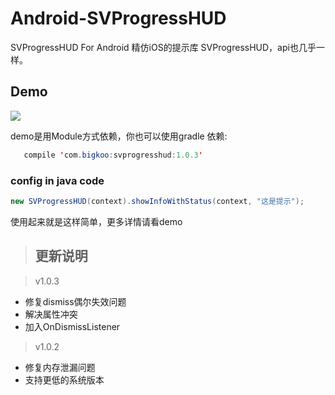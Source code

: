 # Android-SVProgressHUD
SVProgressHUD For Android
精仿iOS的提示库 SVProgressHUD，api也几乎一样。

## Demo
![](https://github.com/saiwu-bigkoo/Android-SVProgressHUD/blob/master/preview/svprogresshuddemo.gif)

demo是用Module方式依赖，你也可以使用gradle 依赖:
```java
   compile 'com.bigkoo:svprogresshud:1.0.3'
```

### config in java code

```java
new SVProgressHUD(context).showInfoWithStatus(context, "这是提示");
```
使用起来就是这样简单，更多详情请看demo

>## 更新说明

>v1.0.3
 - 修复dismiss偶尔失效问题  <br />
 - 解决属性冲突  <br />
 - 加入OnDismissListener  <br />

>v1.0.2
 - 修复内存泄漏问题  <br />
 - 支持更低的系统版本  <br />
